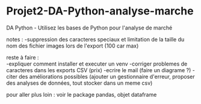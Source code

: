 # Projet2-DA-Python-analyse-marche
DA Python - Utilisez les bases de Python pour l'analyse de marché

notes :
-suppression des caracteres speciaux et limitation de la taille du nom des fichier images lors de l'export  (100 car max)

reste à faire :  
-expliquer comment installer et executer un venv
-corriger problemes de caracteres dans les exports CSV (prix)
-ecrire le mail (faire un diagrame ?)
-citer des améliorations possibles (ajouter un gestionnaire d'erreur, proposer des analyses de données, tout stocker dans un meme csv)


pour aller plus loin : 
voir le package pandas, objet dataframe
